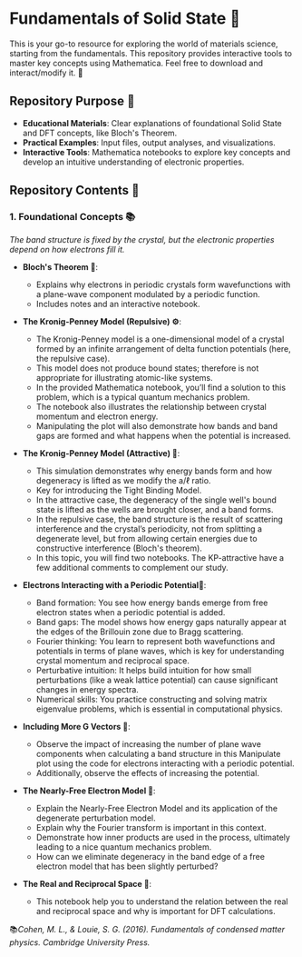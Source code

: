 # Fundamentals of Solid State 🧱

This is your go-to resource for exploring the world of materials science, starting from the fundamentals. This repository provides interactive tools to master key concepts using Mathematica. Feel free to download and interact/modify it. 🚀

## Repository Purpose 🌟

- **Educational Materials**: Clear explanations of foundational Solid State and DFT concepts, like Bloch's Theorem.
- **Practical Examples**: Input files, output analyses, and visualizations.
- **Interactive Tools**: Mathematica notebooks to explore key concepts and develop an intuitive understanding of electronic properties.

## Repository Contents 📂

### 1. Foundational Concepts 📚

*The band structure is fixed by the crystal, but the electronic properties depend on how electrons fill it.*

- **Bloch's Theorem 🌊**:
  - Explains why electrons in periodic crystals form wavefunctions with a plane-wave component modulated by a periodic function.
  - Includes notes and an interactive notebook.
 
- **The Kronig-Penney Model  (Repulsive) ⚙️**:
  - The Kronig-Penney model is a one-dimensional model of a crystal formed by an infinite arrangement of delta function potentials (here, the repulsive case).
  - This model does not produce bound states; therefore is not appropriate for illustrating atomic-like systems.
  - In the provided Mathematica notebook, you’ll find a solution to this problem, which is a typical quantum mechanics problem.
  - The notebook also illustrates the relationship between crystal momentum and electron energy.
  - Manipulating the plot will also demonstrate how bands and band gaps are formed and what happens when the potential is increased.

 - **The Kronig-Penney Model (Attractive) 🎯**:
    - This simulation demonstrates why energy bands form and how degeneracy is lifted as we modify the a/ℓ ratio.
    - Key for introducing the Tight Binding Model.
    - In the attractive case, the degeneracy of the single well's bound state is lifted as the wells are brought closer, and a band forms.
    - In the repulsive case, the band structure is the result of scattering interference and the crystal’s periodicity, not from splitting a degenerate level, but from allowing certain energies due to constructive interference (Bloch's theorem).
    - In this topic, you will find two notebooks. The KP-attractive have a few additional comments to complement our study.
    
- **Electrons Interacting with a Periodic Potential🫆**:
  - Band formation: You see how energy bands emerge from free electron states when a periodic potential is added.
  - Band gaps: The model shows how energy gaps naturally appear at the edges of the Brillouin zone due to Bragg scattering.
  - Fourier thinking: You learn to represent both wavefunctions and potentials in terms of plane waves, which is key for understanding crystal momentum and reciprocal space.
  - Perturbative intuition: It helps build intuition for how small perturbations (like a weak lattice potential) can cause significant changes in energy spectra.
  - Numerical skills: You practice constructing and solving matrix eigenvalue problems, which is essential in computational physics.

- **Including More G Vectors 🤖**:
  -  Observe the impact of increasing the number of plane wave components when calculating a band structure in this Manipulate plot using the code for electrons interacting with a periodic potential.
  -  Additionally, observe the effects of increasing the potential.
 
- **The Nearly-Free Electron Model 🫧**:
  - Explain the Nearly-Free Electron Model and its application of the degenerate perturbation model.
  - Explain why the Fourier transform is important in this context.
  - Demonstrate how inner products are used in the process, ultimately leading to a nice quantum mechanics problem.
  - How can we eliminate degeneracy in the band edge of a free electron model that has been slightly perturbed?

- **The Real and Reciprocal Space 🧊**:
  - This notebook help you to understand the relation between the real and reciprocal space and why is important for DFT calculations.


📚*Cohen, M. L., & Louie, S. G. (2016). Fundamentals of condensed matter physics. Cambridge University Press.*



  
